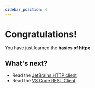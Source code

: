 ```yaml
---
sidebar_position: 6
---
```


# Congratulations!

You have just learned the **basics of httpx**

## What's next?

- Read the [JetBrains HTTP client](https://www.jetbrains.com/help/idea/http-client-in-product-code-editor.html)
- Read the [VS Code REST Client](https://marketplace.visualstudio.com/items?itemName=humao.rest-client)
